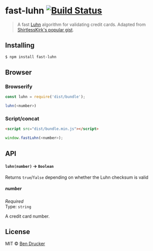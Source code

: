 # fast-luhn [![Build Status](https://travis-ci.org/bendrucker/fast-luhn.svg?branch=master)](https://travis-ci.org/bendrucker/fast-luhn)

> A fast [Luhn](http://en.wikipedia.org/wiki/Luhn_algorithm) algorithm for validating credit cards. Adapted from [ShirtlessKirk's popular gist](https://gist.github.com/ShirtlessKirk/2134376). 

## Installing

```sh
$ npm install fast-luhn
```

## Browser

### Browserify

```js
const luhn = require('dist/bundle');

luhn(<number>)
```

### Script/concat

```html
<script src="dist/bundle.min.js"></script>
```

```js
window.fastLuhn(<number>);
```

## API

#### `luhn(number)` -> `Boolean`

Returns `true`/`false` depending on whether the Luhn checksum is valid

##### number

*Required*  
Type: `string`

A credit card number.

## License

MIT © [Ben Drucker](http://bendrucker.me)
